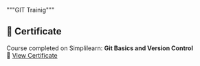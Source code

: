 """GIT Trainig""" 
## 🧾 Certificate
Course completed on Simplilearn: **Git Basics and Version Control**  
📄 [View Certificate](<img width="847" height="599" alt="image" src="https://github.com/user-attachments/assets/f44c85b3-8dfd-45d7-94d6-ec9494215003" />)
